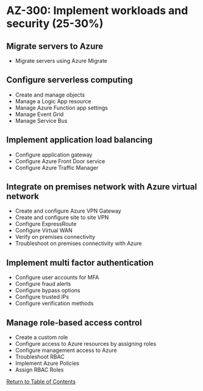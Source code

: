 # AZ-300: Implement workloads and security (25-30%)
## Migrate servers to Azure
* Migrate servers using Azure Migrate

## Configure serverless computing
* Create and manage objects
* Manage a Logic App resource
* Manage Azure Function app settings
* Manage Event Grid
* Manage Service Bus

## Implement application load balancing
* Configure application gateway
* Configure Azure Front Door service
* Configure Azure Traffic Manager

## Integrate on premises network with Azure virtual network
* Create and configure Azure VPN Gateway
* Create and configure site to site VPN
* Configure ExpressRoute
* Configure Virtual WAN
* Verify on premises connectivity
* Troubleshoot on premises connectivity with Azure

## Implement multi factor authentication
* Configure user accounts for MFA
* Configure fraud alerts
* Configure bypass options
* Configure trusted IPs
* Configure verification methods

## Manage role-based access control
* Create a custom role
* Configure access to Azure resources by assigning roles
* Configure management access to Azure
* Troubleshoot RBAC
* Implement Azure Policies
* Assign RBAC Roles

[Return to Table of Contents](README.md)